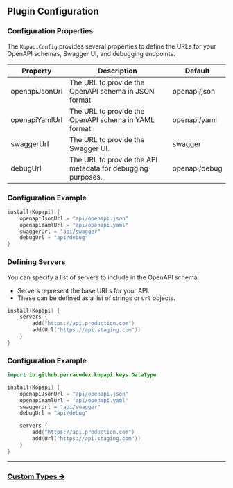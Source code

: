 ## Plugin Configuration

### Configuration Properties

The `KopapiConfig` provides several properties to define the URLs for your OpenAPI schemas, Swagger UI, and debugging endpoints.

| Property       | Description                                                 | Default       |
|----------------|-------------------------------------------------------------|---------------|
| openapiJsonUrl | The URL to provide the OpenAPI schema in JSON format.       | openapi/json  |
| openapiYamlUrl | The URL to provide the OpenAPI schema in YAML format.       | openapi/yaml  |
| swaggerUrl     | The URL to provide the Swagger UI.                          | swagger       |
| debugUrl       | The URL to provide the API metadata for debugging purposes. | openapi/debug |

### Configuration Example

```kotlin
install(Kopapi) {
    openapiJsonUrl = "api/openapi.json"
    openapiYamlUrl = "api/openapi.yaml"
    swaggerUrl = "api/swagger"
    debugUrl = "api/debug"
}
```

### Defining Servers

You can specify a list of servers to include in the OpenAPI schema.

- Servers represent the base URLs for your API.
- These can be defined as a list of strings or `Url` objects.

```kotlin
install(Kopapi) {
    servers {
        add("https://api.production.com")
        add(Url("https://api.staging.com"))
    }
}
```

### Configuration Example

```kotlin
import io.github.perracodex.kopapi.keys.DataType

install(Kopapi) {
    openapiJsonUrl = "api/openapi.json"
    openapiYamlUrl = "api/openapi.yaml"
    swaggerUrl = "api/swagger"
    debugUrl = "api/debug"

    servers {
        add("https://api.production.com")
        add(Url("https://api.staging.com"))
    }
}
```

--- 

### [Custom Types 🡲](02.custom-types.md)
